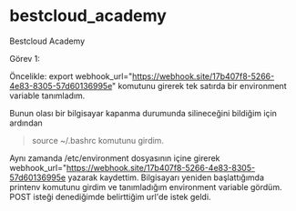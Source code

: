 # bestcloud_academy
Bestcloud Academy


Görev 1:

Öncelikle: export webhook_url="https://webhook.site/17b407f8-5266-4e83-8305-57d60136995e" komutunu girerek tek satırda bir environment variable tanımladım. 

Bunun olası bir bilgisayar kapanma durumunda silineceğini bildiğim için ardından

> source ~/.bashrc komutunu girdim.

Aynı zamanda /etc/environment dosyasının içine girerek webhook_url="https://webhook.site/17b407f8-5266-4e83-8305-57d60136995e yazarak kaydettim. Bilgisayarı yeniden başlattığımda printenv komutunu girdim ve tanımladığım environment variable gördüm. POST isteği denediğimde belirttiğim url'de istek geldi.

